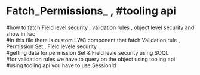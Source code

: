 # Fatch_Permissions_ , #tooling api 
#how to fatch Field level security , validation rules , object level security and show in lwc <br>
#In this file there is custom LWC component that fatch Validation rule , Permission Set , Field levele security <br>
#getting data for permission Set & Field levle security using SOQL <br>
#for validation rules we have to query on the object using tooling api <br>
#using tooling api you have to use SessionId <br>
